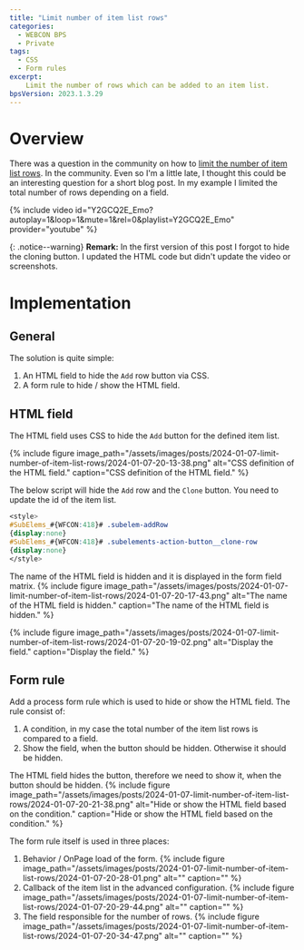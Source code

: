 ```yaml
---
title: "Limit number of item list rows"
categories:
  - WEBCON BPS   
  - Private  
tags:    
  - CSS
  - Form rules
excerpt:
    Limit the number of rows which can be added to an item list.
bpsVersion: 2023.1.3.29
---
```


# Overview  
There was a question in the community on how to [limit the number of item list rows](https://community.webcon.com/forum/thread/4146). In the community. Even so I'm a little late, I thought this could be an interesting question for a short blog post. In my example I limited the total number of rows depending on a field. 


{% include video id="Y2GCQ2E_Emo?autoplay=1&loop=1&mute=1&rel=0&playlist=Y2GCQ2E_Emo" provider="youtube" %}

{: .notice--warning}
**Remark:**
In the first version of this post I forgot to hide the cloning button. I updated the HTML code but didn't update the video or screenshots. 


# Implementation
## General
The solution is quite simple:
1. An HTML field to hide the `Add` row button via CSS.
2. A form rule to hide / show the HTML field. 

## HTML field
The HTML field uses CSS to hide the `Add` button for the defined item list. 

{% include figure image_path="/assets/images/posts/2024-01-07-limit-number-of-item-list-rows/2024-01-07-20-13-38.png" alt="CSS definition of the HTML field." caption="CSS definition of the HTML field." %}


The below script will hide the `Add` row and the `Clone` button. You need to update the id of the item list.
```css
<style> 
#SubElems_#{WFCON:418}# .subelem-addRow 
{display:none}
#SubElems_#{WFCON:418}# .subelements-action-button__clone-row
{display:none}
</style>
```

The name of the HTML field is hidden and it is displayed in the form field matrix.
{% include figure image_path="/assets/images/posts/2024-01-07-limit-number-of-item-list-rows/2024-01-07-20-17-43.png" alt="The name of the HTML field is hidden." caption="The name of the HTML field is hidden." %}

{% include figure image_path="/assets/images/posts/2024-01-07-limit-number-of-item-list-rows/2024-01-07-20-19-02.png" alt="Display the field." caption="Display the field." %}

## Form rule
Add a process form rule which is used to hide or show the HTML field. The rule consist of:
1. A condition, in my case the total number of the item list rows is compared to a field.
2. Show the field, when the button should be hidden. Otherwise it should be hidden. 

The HTML field hides the button, therefore we need to show it, when the button should be hidden.
{% include figure image_path="/assets/images/posts/2024-01-07-limit-number-of-item-list-rows/2024-01-07-20-21-38.png" alt="Hide or show the HTML field based on the condition." caption="Hide or show the HTML field based on the condition." %}

The form rule itself is used in three places:
1. Behavior / OnPage load of the form. 
   {% include figure image_path="/assets/images/posts/2024-01-07-limit-number-of-item-list-rows/2024-01-07-20-28-01.png" alt="" caption="" %}
2. Callback of the item list in the advanced configuration.
   {% include figure image_path="/assets/images/posts/2024-01-07-limit-number-of-item-list-rows/2024-01-07-20-29-44.png" alt="" caption="" %}
3. The field responsible for the number of rows. 
   {% include figure image_path="/assets/images/posts/2024-01-07-limit-number-of-item-list-rows/2024-01-07-20-34-47.png" alt="" caption="" %}
